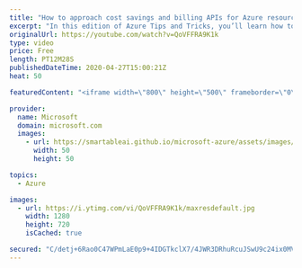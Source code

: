 ```yaml
---
title: "How to approach cost savings and billing APIs for Azure resources | Azure Tips and Tricks"
excerpt: "In this edition of Azure Tips and Tricks, you’ll learn how to approach cost savings with built-in tools and APIs in Azure.      For more tips and tricks, visit: http://azuredev.tips   Get started with 12 months of free services and $200 USD in credit. Create your free account today with Microsoft Azure:"
originalUrl: https://youtube.com/watch?v=QoVFFRA9K1k
type: video
price: Free
length: PT12M28S
publishedDateTime: 2020-04-27T15:00:21Z
heat: 50

featuredContent: "<iframe width=\"800\" height=\"500\" frameborder=\"0\" src=\"https://www.youtube.com/embed/QoVFFRA9K1k\" allow=\"accelerometer; autoplay; encrypted-media; gyroscope; picture-in-picture\" allowfullscreen></iframe>"

provider:
  name: Microsoft
  domain: microsoft.com
  images:
    - url: https://smartableai.github.io/microsoft-azure/assets/images/organizations/microsoft.com-50x50.jpg
      width: 50
      height: 50

topics:
  - Azure

images:
  - url: https://i.ytimg.com/vi/QoVFFRA9K1k/maxresdefault.jpg
    width: 1280
    height: 720
    isCached: true

secured: "C/detj+6Rao0C47WPmLaE0p9+4IDGTkclX7/4JWR3DRhuRcuJSwU9c24ix0MVcUcRZZFh6XVk70PCLMrV8dhg6L6WRlmq0agPf+5jbuRRVp4GAAWH4aG4xZPgPHBx4PU8cXbNcFiEWtsl+TjctueHfTGT7BJusBdWpoQqCaOzNpKmiBBE/o02Xne5oUQqYkvlcA9fVE+/kkuKrxnf4Yh6yTXpuP9xJi99uJlycs1O7vsDTvGKxNnr05pLFLAsRbt+X17GNjL3E6iAPZ0De+43QeiapMNsuGkbCvt3OgmqPLi1Fi3KfOKNWFvUjnClhBySatuiPKQ6WS1zC4huhtlkjk0I5WzJ+5AjjTE4KzigiKJLjiAC79rmMPYIQGDkWdN7lxXC6wdleNmfKaLz0y638aU7AAxVWt87IB6LbBVAto=;Uab/c77PvEz3ISLhZv0oOw=="
---
```


